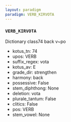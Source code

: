 ```yaml
---
layout: paradigm
paradigm: VERB_KIRVOTA
---
```

### ` VERB_KIRVOTA `

Dictionary class74 back v~po
* kotus_tn: 74
* upos: VERB
* suffix_regex: vota
* kotus_av: E
* grade_dir: strengthen
* harmony: back
* possessive: False
* stem_diphthong: None
* deletion: vota
* plurale_tantum: False
* clitics: False
* pos: VERB
* stem_vowel: None
